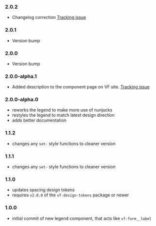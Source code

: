 ### 2.0.2

* Changelog correction [Tracking issue](https://github.com/visual-framework/vf-core/issues/2035)

### 2.0.1

* Version bump

### 2.0.0

* Version bump

### 2.0.0-alpha.1

* Added description to the component page on VF site. [Tracking issue](https://github.com/visual-framework/vf-core/issues/1885)

### 2.0.0-alpha.0

* reworks the legend to make more use of nunjucks
* restyles the legend to match latest design direction
* adds better documentation

### 1.1.2

* changes any `set-` style functions to cleaner version

### 1.1.1

* changes any `set-` style functions to cleaner version

### 1.1.0

* updates spacing design tokens
* requires `v2.0.0` of the `vf-design-tokens` package or newer

### 1.0.0

* initial commit of new legend component, that acts like `vf-form__label`
